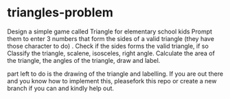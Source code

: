# triangles-problem
Design a simple game called Triangle for elementary school kids
Prompt them to enter 3 numbers that form the sides of a valid triangle (they have those character to do) .
Check if the sides forms the  valid triangle, if so
Classify the triangle, scalene, isosceles, right angle.
Calculate the area of the triangle, the  angles of the triangle, draw and label.

part left to do is the drawing of the triangle and labelling. If you are out there and you know how to implement this, pleasefork this repo
or create a new branch if you can and kindly help out.
